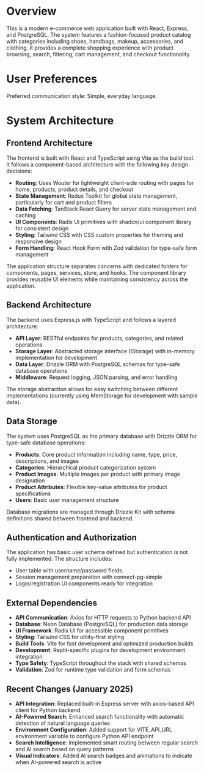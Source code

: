 # Overview

This is a modern e-commerce web application built with React, Express, and PostgreSQL. The system features a fashion-focused product catalog with categories including shoes, handbags, makeup, accessories, and clothing. It provides a complete shopping experience with product browsing, search, filtering, cart management, and checkout functionality.

# User Preferences

Preferred communication style: Simple, everyday language.

# System Architecture

## Frontend Architecture

The frontend is built with React and TypeScript using Vite as the build tool. It follows a component-based architecture with the following key design decisions:

- **Routing**: Uses Wouter for lightweight client-side routing with pages for home, products, product details, and checkout
- **State Management**: Redux Toolkit for global state management, particularly for cart and product filters
- **Data Fetching**: TanStack React Query for server state management and caching
- **UI Components**: Radix UI primitives with shadcn/ui component library for consistent design
- **Styling**: Tailwind CSS with CSS custom properties for theming and responsive design
- **Form Handling**: React Hook Form with Zod validation for type-safe form management

The application structure separates concerns with dedicated folders for components, pages, services, store, and hooks. The component library provides reusable UI elements while maintaining consistency across the application.

## Backend Architecture

The backend uses Express.js with TypeScript and follows a layered architecture:

- **API Layer**: RESTful endpoints for products, categories, and related operations
- **Storage Layer**: Abstracted storage interface (IStorage) with in-memory implementation for development
- **Data Layer**: Drizzle ORM with PostgreSQL schemas for type-safe database operations
- **Middleware**: Request logging, JSON parsing, and error handling

The storage abstraction allows for easy switching between different implementations (currently using MemStorage for development with sample data).

## Data Storage

The system uses PostgreSQL as the primary database with Drizzle ORM for type-safe database operations:

- **Products**: Core product information including name, type, price, descriptions, and images
- **Categories**: Hierarchical product categorization system
- **Product Images**: Multiple images per product with primary image designation
- **Product Attributes**: Flexible key-value attributes for product specifications
- **Users**: Basic user management structure

Database migrations are managed through Drizzle Kit with schema definitions shared between frontend and backend.

## Authentication and Authorization

The application has basic user schema defined but authentication is not fully implemented. The structure includes:

- User table with username/password fields
- Session management preparation with connect-pg-simple
- Login/registration UI components ready for integration

## External Dependencies

- **API Communication**: Axios for HTTP requests to Python backend API
- **Database**: Neon Database (PostgreSQL) for production data storage
- **UI Framework**: Radix UI for accessible component primitives
- **Styling**: Tailwind CSS for utility-first styling
- **Build Tools**: Vite for fast development and optimized production builds
- **Development**: Replit-specific plugins for development environment integration
- **Type Safety**: TypeScript throughout the stack with shared schemas
- **Validation**: Zod for runtime type validation and form schemas

## Recent Changes (January 2025)

- **API Integration**: Replaced built-in Express server with axios-based API client for Python backend
- **AI-Powered Search**: Enhanced search functionality with automatic detection of natural language queries
- **Environment Configuration**: Added support for VITE_API_URL environment variable to configure Python API endpoint
- **Search Intelligence**: Implemented smart routing between regular search and AI search based on query patterns
- **Visual Indicators**: Added AI search badges and animations to indicate when AI-powered search is active